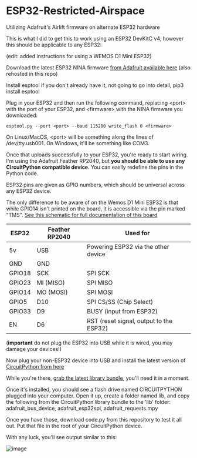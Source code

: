 # ESP32-Restricted-Airspace
Utilizing Adafruit's Airlift firmware on alternate ESP32 hardware


This is what I did to get this to work using an ESP32 DevKitC v4, however this should be applicable to any ESP32:

(edit: added instructions for using a WEMOS D1 Mini ESP32)

Download the latest ESP32 NINA firmware [from Adafruit available here](https://github.com/adafruit/nina-fw/releases/latest) (also rehosted in this repo)

Install esptool if you don't already have it, not going to go into detail, pip3 install esptool

Plug in your ESP32 and then run the following command, replacing \<port> with the port of your ESP32, and \<firmware> with the NINA firmware you downloaded:

`esptool.py --port <port> --baud 115200 write_flash 0 <firmware>`

On Linux/MacOS, \<port> will be something along the lines of /dev/tty.usb001. On Windows, it'll be something like COM3.

Once that uploads successfully to your ESP32, you're ready to start wiring. I'm using the Adafruit Feather RP2040, but **you should be able to use any CircuitPython compatible device**. You can easily redefine the pins in the Python code.

ESP32 pins are given as GPIO numbers, which should be universal across any ESP32 device. 

The only difference to be aware of on the Wemos D1 Mini ESP32 is that while GPIO14 isn't printed on the board, it is accessible via the pin marked "TMS". [See this schematic for full documentation of this board](https://i.imgur.com/lUCYIYf.png)

| ESP32  | Feather RP2040 | Used for                                |
|--------|----------------|-----------------------------------------|
| 5v     | USB            | Powering ESP32 via the other device     |
| GND    | GND            |                                         |
| GPIO18 | SCK            | SPI SCK                                 |
| GPIO23 | MI (MISO)      | SPI MISO                                |
| GPIO14 | MO (MOSI)      | SPI MOSI                                |
| GPIO5  | D10            | SPI CS/SS (Chip Select)                 |
| GPIO33 | D9             | BUSY (input from ESP32)                 |
| EN     | D6             | RST (reset signal, output to the ESP32) |

(**important** do not plug the ESP32 into USB while it is wired, you may damage your devices!)

Now plug your non-ESP32 device into USB and install the latest version of [CircuitPython from here](https://circuitpython.org/downloads)

While you're there, [grab the latest library bundle](https://circuitpython.org/libraries), you'll need it in a moment.

Once it's installed, you should see a flash drive named CIRCUITPYTHON plugged into your computer. Open it up, create a folder named lib, and copy the following from the CircuitPython library bundle to the 'lib' folder: adafruit_bus_device, adafruit_esp32spi, adafruit_requests.mpy

Once you have those, download code.py from this repository to test it all out. Put that file in the root of your CircuitPython device. 

With any luck, you'll see output similar to this:

![image](https://user-images.githubusercontent.com/6644803/139587016-3e966402-bc2f-4dcc-be83-cfb965f39584.png)


